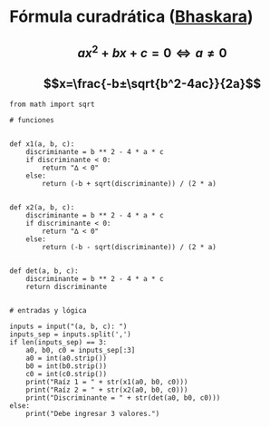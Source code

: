 # Fórmula curadrática ([Bhaskara](https://es.wikipedia.org/wiki/Ecuación_de_segundo_grado))
## $$ax^2+bx+c=0\iff a\neq 0$$
## $$x=\frac{-b±\sqrt{b^2-4ac}}{2a}$$
```
from math import sqrt

# funciones


def x1(a, b, c):
    discriminante = b ** 2 - 4 * a * c
    if discriminante < 0:
        return "∆ < 0"
    else:
        return (-b + sqrt(discriminante)) / (2 * a)


def x2(a, b, c):
    discriminante = b ** 2 - 4 * a * c
    if discriminante < 0:
        return "∆ < 0"
    else:
        return (-b - sqrt(discriminante)) / (2 * a)


def det(a, b, c):
    discriminante = b ** 2 - 4 * a * c
    return discriminante


# entradas y lógica

inputs = input("(a, b, c): ")
inputs_sep = inputs.split(',')
if len(inputs_sep) == 3:
    a0, b0, c0 = inputs_sep[:3]
    a0 = int(a0.strip())
    b0 = int(b0.strip())
    c0 = int(c0.strip())
    print("Raíz 1 = " + str(x1(a0, b0, c0)))
    print("Raíz 2 = " + str(x2(a0, b0, c0)))
    print("Discriminante = " + str(det(a0, b0, c0)))
else:
    print("Debe ingresar 3 valores.")
